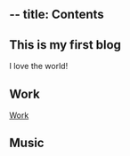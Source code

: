 --
title: Contents
--

## This is my first blog

I love the world!

## Work

[Work](Work/) 

## Music

